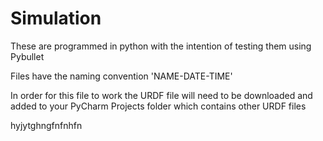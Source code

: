 # Simulation
These are programmed in python with the intention of testing them using Pybullet

Files have the naming convention 'NAME-DATE-TIME'

In order for this file to work the URDF file will need to be downloaded and added to your PyCharm Projects folder which contains other URDF files

hyjytghngfnfnhfn